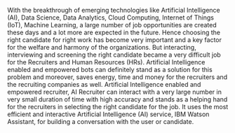 With the breakthrough of emerging technologies like Artificial Intelligence (AI), Data Science, Data Analytics, Cloud Computing, Internet of Things (IoT), Machine Learning, a large number of job opportunities are created these days and a lot more are expected in the future. Hence choosing the right candidate for right work has become very important and a key factor for the welfare and harmony of the organizations. But interacting, interviewing and screening the right candidate became a very difficult job for the Recruiters and Human Resources (HRs). Artificial Intelligence enabled and empowered bots can definitely stand as a solution for this problem and moreover, saves energy, time and money for the recruiters and the recruiting companies as well. Artificial Intelligence enabled and empowered recruiter, AI Recruiter can interact with a very large number in very small duration of time with high accuracy and stands as a helping hand for the recruiters in selecting the right candidate for the job. It uses the most efficient and interactive Artificial Intelligence (AI) service, IBM Watson Assistant, for building a conversation with the user or candidate.


